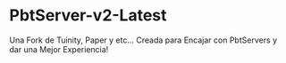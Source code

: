 # PbtServer-v2-Latest
Una Fork de Tuinity, Paper y etc... Creada para Encajar con PbtServers y dar una Mejor Experiencia!
